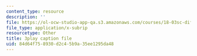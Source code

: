 ```yaml
---
content_type: resource
description: ''
file: https://ol-ocw-studio-app-qa.s3.amazonaws.com/courses/18-03sc-differential-equations-fall-2011/84d64f758930d2c45b9a35ee1295da48_tVzaX9u6YAE.srt
file_type: application/x-subrip
resourcetype: Other
title: 3play caption file
uid: 84d64f75-8930-d2c4-5b9a-35ee1295da48
---
```

